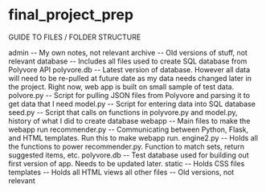 final_project_prep
==================

GUIDE TO FILES / FOLDER STRUCTURE

admin -- My own notes, not relevant
archive -- Old versions of stuff, not relevant
database -- Includes all files used to create SQL database from Polyvore API
    polyvore.db -- Latest version of database. However all data will need to be re-pulled at future date as my data needs changed later in the project. Right now, web app is built on small sample of test data.
    polvore.py -- Script for pulling JSON files from Polyvore and parsing it to get data that I need
    model.py -- Script for entering data into SQL database
    seed.py -- Script that calls on functions in polyvore.py and model.py, history of what I did to create database
webapp -- Main files to make the webapp run
    recommender.py -- Communicating between Python, Flask, and HTML templates. Run this to make webapp run.
    engine2.py -- Holds all the functions to power recommender.py. Function to match sets, return suggested items, etc.
    polyvore.db -- Test database used for building out first version of app. Needs to be updated later.
    static -- Holds CSS files
    templates -- Holds all HTML views
    all other files -- Old versions, not relevant
